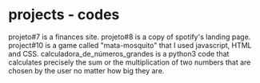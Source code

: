 # projects - codes
projeto#7 is a finances site.
projeto#8 is a copy of spotify's landing page.
project#10 is a game called "mata-mosquito" that I used javascript, HTML and CSS.
calculadora_de_números_grandes is a python3 code that calculates precisely the sum or the multiplication of two numbers that are chosen by the user no matter how big they are.


